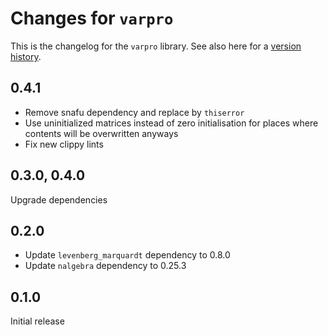 # Changes for `varpro`

This is the changelog for the `varpro` library. See also here for a [version history](https://crates.io/crates/varpro/versions).

## 0.4.1
- Remove snafu dependency and replace by `thiserror`
- Use uninitialized matrices instead of zero initialisation for places where contents will be overwritten anyways
- Fix new clippy lints

## 0.3.0, 0.4.0
Upgrade dependencies


## 0.2.0

- Update `levenberg_marquardt` dependency to 0.8.0
- Update `nalgebra` dependency to 0.25.3

## 0.1.0
Initial release
